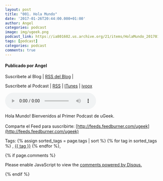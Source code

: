 ```yaml
---
layout: post
title: "001. Hola Mundo"
date: '2017-01-26T20:44:00.000+01:00'
author: Angel
categories: podcast
image: img/ugeek.png
podcast_link: https://ia801602.us.archive.org/21/items/HolaMundo_201701/Hola%20Mundo.mp3
tags: [podcast]
categories: podcast
comments: true
---
```

#### Publicado por Angel

Suscribete al Blog  |  [RSS del Blog](http://feeds.feedburner.com/uGeekBlog) |   

Suscribete al Podcast  |  [RSS](http://feeds.feedburner.com/ugeek) | [ITunes](https://itunes.apple.com/us/podcast/ugeek/id1201421866?mt=2) | [ivoox](https://www.ivoox.com/podcast-ugeek_sq_f1383493_1.html)   

<audio controls>
  <source src="https://ia801602.us.archive.org/21/items/HolaMundo_201701/Hola%20Mundo.mp3" type="audio/mpeg">
Your browser does not support the audio element.
</audio>
<!-- ---------------------------------------------------Pon aquí el audio-------------------------------------------------------- -->

Hola Mundo! Bienvenidos al Primer Podcast de uGeek.<br /><br />Comparte el Feed para suscribirte: [http://feeds.feedburner.com/ugeek](http://feeds.feedburner.com/ugeek)


<!-- -------------------------------------Aquí abajo los comentarios -------------------------------------------  -->
Tags: {% assign sorted_tags = page.tags | sort %} {% for tag in sorted_tags %} , <span class="tag"><a href="/tag#{{ tag }}">{{ tag }}</a></span> {% endfor %},


{% if page.comments %}
<div id="disqus_thread"></div>
<script>

/**
*  RECOMMENDED CONFIGURATION VARIABLES: EDIT AND UNCOMMENT THE SECTION BELOW TO INSERT DYNAMIC VALUES FROM YOUR PLATFORM OR CMS.
*  LEARN WHY DEFINING THESE VARIABLES IS IMPORTANT: https://disqus.com/admin/universalcode/#configuration-variables*/
/*
var disqus_config = function () {
this.page.url = PAGE_URL;  // Replace PAGE_URL with your page's canonical URL variable
this.page.identifier = PAGE_IDENTIFIER; // Replace PAGE_IDENTIFIER with your page's unique identifier variable
};
*/
(function() { // DON'T EDIT BELOW THIS LINE
var d = document, s = d.createElement('script');
s.src = 'https://https-angelbcn-github-io-ugeek.disqus.com/embed.js';
s.setAttribute('data-timestamp', +new Date());
(d.head || d.body).appendChild(s);
})();
</script>
<noscript>Please enable JavaScript to view the <a href="https://disqus.com/?ref_noscript">comments powered by Disqus.</a></noscript>
                                
{% endif %}

<script id="dsq-count-scr" src="//https-angelbcn-github-io-ugeek.disqus.com/count.js" async></script>




